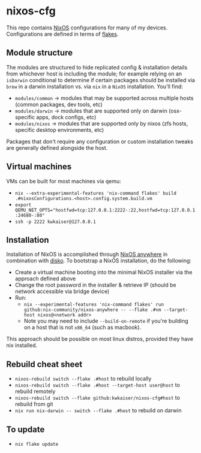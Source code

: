 # nixos-cfg

This repo contains [NixOS](https://nixos.org/) configurations for many of my devices. Configurations are defined in terms of [flakes](https://nixos.wiki/wiki/Flakes).

## Module structure

The modules are structured to hide replicated config & installation details from whichever host is including the module; for example relying on an `isDarwin` conditional to determine if certain packages should be installed via `brew` in a darwin installation vs. via `nix` in a `NixOS` installation. You'll find:

- `modules/common` -> modules that may be supported across multiple hosts (common packages, dev tools, etc)
- `modules/darwin` -> modules that are supported only on darwin (osx-specific apps, dock configs, etc)
- `modules/nixos` -> modules that are supported only by nixos (zfs hosts, specific desktop environments, etc)

Packages that don't require any configuration or custom installation tweaks are generally defined alongside the host.

## Virtual machines

VMs can be built for most machines via qemu:

- `nix --extra-experimental-features 'nix-command flakes' build .#nixosConfigurations.<host>.config.system.build.vm`
- `export QEMU_NET_OPTS="hostfwd=tcp:127.0.0.1:2222-:22,hostfwd=tcp:127.0.0.1:24680-:80"`
- `ssh -p 2222 kwkaiser@127.0.0.1`

## Installation

Installation of NixOS is accomplished through [NixOS anywhere](https://github.com/nix-community/nixos-anywhere) in combination with [disko](https://github.com/nix-community/disko). To bootstrap a NixOS installation, do the following:

- Create a virtual machine booting into the minimal NixOS installer via the approach defined above
- Change the root password in the installer & retrieve IP (should be network accessible via bridge device)
- Run:
  - `nix --experimental-features 'nix-command flakes' run github:nix-community/nixos-anywhere -- --flake .#vm --target-host nixos@<network addr>`
  - Note you may need to include `--build-on-remote` if you're building on a host that is not `x86_64` (such as macbook).

This approach should be possible on most linux distros, provided they have nix installed.

## Rebuild cheat sheet

- `nixos-rebuild switch --flake .#host` to rebuild locally
- `nixos-rebuild switch --flake .#host --target-host user@host` to rebuild remotely
- `nixos-rebuild switch --flake github:kwkaiser/nixos-cfg#host` to rebuild from git
- `nix run nix-darwin -- switch --flake .#host` to rebuild on darwin

## To update

- `nix flake update`

